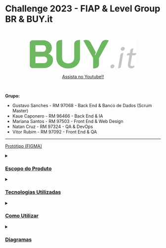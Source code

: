 # **Challenge 2023 - FIAP & Level Group BR & BUY.it**
<br />
<p align="center">
  <img src="BUYit.png" alt="BUYIt">
</p>

<p align="center">
  <a href="https://www.youtube.com/watch?v=Np47f6JyktY" style="text-align: center; display: block;">Assista no Youtube!!</a>
</p>

<br />

**Grupo:**
- Gustavo Sanches - RM 97068 - Back End & Banco de Dados (Scrum Master)
- Kaue Caponero - RM 96466 - Back End & IA
- Mariana Santos - RM 97503 - Front End & Web Design
- Natan Cruz - RM 97324 - QA & DevOps 
- Vitor Rubim - RM 97092 - Front End & QA

<hr/>

[Protótipo (FIGMA)](https://www.figma.com/file/ugcDozQL0YCSZWAIhKNiP9/Challenge-2?type=design&mode=design&t=EbrQiTt09tx8rjLI-0)

<details>
<summary><h3><u>Escopo do Produto</u></h3></summary>
  <details>
  <summary><h4><u>Justificativa</u></h4></summary>
    
  <em>Quem se Beneficiará da Nossa Solução?</em>
  
  <p> Diante do desafio proposto pela empresa Level Group BR, em parceria com a FIAP e analisando o cenário empresarial atual, identificamos um problema significativo relacionado à gestão de compras. Muitas empresas, independentemente do porte, enfrentam a dependência excessiva de interações humanas em seus processos de compras. Isso resulta em ineficiências operacionais, elevados custos, complexidades administrativas e, por vezes, erros que prejudicam a rentabilidade e a competitividade. </p>
  <p> A abordagem tradicional para a gestão de compras muitas vezes carece de recursos tecnológicos avançados, como a inteligência artificial, que poderiam otimizar significativamente a eficiência do processo. Além disso, a comunicação com fornecedores e a análise de dados para tomada de decisões estratégicas frequentemente são subutilizadas, o que impede as empresas de atingir todo o seu potencial. </p> 
  <p> A falta de integração e automação nos processos de compras gera uma série de problemas, incluindo a inabilidade de monitorar de forma proativa as tendências de mercado, a incapacidade de reagir rapidamente a mudanças nas condições de fornecimento e a ausência de ferramentas que permitam uma negociação mais eficaz. Isso leva a um cenário em que muitas empresas não estão aproveitando ao máximo suas oportunidades de economia de custos e não estão sendo capazes de competir no mercado de maneira eficiente. </p>
  <p> Neste contexto, torna-se evidente a necessidade de uma solução que permita a automação e otimização dos processos de compras empresariais, com foco em usabilidade, simplicidade, e, principalmente, na utilização da inteligência artificial. Essa solução busca eliminar as ineficiências, reduzir os custos e permitir que as empresas tomem decisões informadas e estratégicas para impulsionar sua rentabilidade e competitividade. É com esse propósito que desenvolvemos nosso projeto, buscando oferecer uma solução que atenda a essas demandas e resolva o problema identificado de forma eficaz e inovadora. </p>

  </details>
  
  <details>
  <summary><h4><u>Objetivos</u></h4></summary>
  
  <em>Onde queremos chegar?</em>
  
   - Automatização e Simplificação do Processo de Compras: O objetivo principal de nossa solução é automatizar e simplificar os processos de compras entre empresas, eliminando ineficiências e complexidades. Isso será alcançado por meio da criação de um sistema que permite que as empresas realizem compras de forma eficaz e simplificada, simplificando a comunicação com fornecedores e facilitando a análise de dados para tomada de decisões estratégicas.

  - Redução de Custos e Aumento da Lucratividade: Buscamos reduzir os custos operacionais relacionados às compras, permitindo que as empresas economizem recursos financeiros significativos. Isso contribuirá para um aumento da lucratividade, já que as empresas serão capazes de alcançar uma gestão de compras mais eficiente e econômica.

  - Promoção de Competição Saudável: Nossa solução visa incentivar uma competição saudável entre empresas concorrentes, estimulando a oferta de serviços ágeis e de alta qualidade aos compradores. Isso resultará em um mercado mais dinâmico e competitivo, beneficiando tanto os fornecedores quanto os consumidores.

  - Utilização de Inteligência Artificial para Precisão: Um dos pilares fundamentais de nossa solução é a incorporação da inteligência artificial para aprimorar a precisão e eficácia dos processos de compras. A IA será empregada para análise de dados e suporte à tomada de decisões estratégicas.

  - Melhoria na Comunicação com Fornecedores: Buscamos melhorar significativamente a comunicação com fornecedores, simplificando a interação, reduzindo erros de comunicação e acelerando todos os processos envolvidos.

  - Aumento da Agilidade nas Compras: Almejamos aumentar a agilidade dos processos de compras, permitindo que as empresas reajam rapidamente a mudanças nas condições de fornecimento, tornando todo o processo mais flexível e eficaz.

  <p> Ao estabelecer esses objetivos, nossa solução busca abordar o problema identificado de forma abrangente e eficaz, oferecendo uma resposta inovadora e estratégica para as necessidades das empresas no que diz respeito à gestão de compras. </p>
  </details>
  
  <details>
  <summary><h4><u>Público Alvo</u></h4></summary>
  
  <em>Quem se Beneficiará da Nossa Solução?</em>
  
  <p> Nosso público-alvo consiste em empresas de micro e pequeno porte que enfrentam desafios significativos relacionados à gestão de compras. Segundo o Mapa de Empresas - 1º Quadrimestre de 2023 divulgado pelo Ministério do Desenvolvimento, Indústria, Comércio e Serviços, cerca de 93,7% das empresas são microempresas ou empresas de pequeno porte em atividade no Brasil. Além disso, segundo estudo “Sobrevivência de Empresas no Brasil” divulgado pelo SEBRAE, mais de 50% das microempresas fecham nos 2 primeiros anos de atividade devido a problemas na gestão financeira. </p>

<p> Compreender o perfil desse público é fundamental para o sucesso de nossa solução. Portanto, delineamos as principais características de nosso público-alvo: </p>

  - Empresas de Micro e Pequeno Porte: Nosso foco principal são as empresas de micro e pequeno porte, que muitas vezes têm recursos limitados para investir em soluções de gestão empresarial de grande escala. Essas empresas representam uma parcela substancial do cenário empresarial e são fundamentais para a economia.

  - Gestores e Empreendedores: Nossa solução visa atender gestores e empreendedores dessas empresas, uma vez que geralmente são eles que tomam decisões estratégicas relacionadas às compras e à gestão de recursos.

  - Setores Diversificados: As empresas de micro e pequeno porte atuam em diversos setores, como manufatura, comércio, serviços, e outros. Nossa solução é versátil o suficiente para atender às necessidades de diferentes setores.

  - Profissionais Multifuncionais: Muitas vezes, essas empresas têm equipes enxutas, e os profissionais desempenham funções multifuncionais. Isso inclui responsabilidades de compras, que podem ser realizadas por indivíduos que também desempenham outras funções na organização.

  - Desafios Financeiros e de Gestão: As empresas de micro e pequeno porte frequentemente enfrentam desafios financeiros, como orçamentos limitados e margens de lucro apertadas. Além disso, a gestão de compras muitas vezes é subvalorizada ou não otimizada.

  - Necessidade de Competitividade: Essas empresas estão buscando maneiras de competir de maneira eficaz em um mercado competitivo, e uma gestão de compras eficiente é essencial para alcançar essa competitividade.

  <p> Entendendo as características e desafios específicos desse público, nossa solução foi projetada para atender às necessidades das empresas de micro e pequeno porte. Buscamos oferecer uma ferramenta acessível, eficaz e fácil de usar que ajude essas empresas a otimizar seus processos de compras, reduzir custos, aumentar a competitividade e contribuir para seu crescimento e sucesso a longo prazo. Ao direcionar nossos esforços para esse público, acreditamos que nossa solução terá um impacto positivo e significativo no cenário empresarial de micro e pequeno porte, promovendo um ambiente de negócios mais dinâmico e eficiente. </p>
  </details>
  
  <details>
  <summary><h4><u>Análise de Mercado</u></h4></summary>
    
  <em>Contextualização da Concorrência</em>
  
<p> No mercado de soluções de gestão empresarial (ERP) e de processos de compras, diversos produtos e sistemas estão atualmente disponíveis. A análise das ofertas existentes é fundamental para a compreensão de nosso posicionamento e diferenciação: </p>

  - Grandes Players: Empresas renomadas, como TOTVS, SAP e SANKHYA, oferecem soluções abrangentes e multifuncionais de ERP. Embora suas ofertas sejam altamente sofisticadas e completas, seu custo é substancialmente elevado, tornando-as inacessíveis para empresas de micro e pequeno porte, como por exemplo os custos de implantação podendo chegar a mais de R$ 300.000,00 e custos de manutenção por volta de R$ 800,00 por usuário ao mês, sendo inviável para empresas com menor capacidade financeira.

  - Soluções Mais Acessíveis: Plataformas como OMIE, Amigo e Conta Azul por exemplo proporcionam alternativas mais acessíveis, embora sua ênfase seja frequentemente voltada para a gestão financeira, com funcionalidades de compras menos robustas.

  - Falta de Foco nas Compras: É importante destacar que, em todas as soluções analisadas, não encontramos concorrentes que se concentrem na otimização dos processos de compras empresariais. Em geral, essas soluções são voltadas para a gestão financeira e controlam aspectos relacionados ao estoque, mas não enfatizam o processo de compras em si, tornando esse desafio uma excelente oportunidade de ingresso no mercado.
  </details>
  
  <details>
  <summary><h4><u>Posicionamento no Mercado</u></h4></summary>
  
  <em>Fatia de mercado a ser conquistada</em>
  
  <p> Com base na análise de mercado, nossa estratégia visa preencher uma lacuna não atendida no mercado, focando na automação e otimização dos processos de compras empresariais, podendo ser utilizada de forma conjunta a outras ferramentas já existentes ou também separadamente, para atender a propósitos específicos. Nossa solução torna-se inovadora, uma vez que: </p>

  - É acessível para todos os tipos de empresas.

  - Fornecerá um conjunto de recursos projetados especificamente para simplificar a gestão de compras, melhorar a eficiência, reduzir custos e promover práticas de compra responsáveis.

  - Utilizará inteligência artificial para aprimorar a precisão dos processos de compras, identificando oportunidades de economia e permitindo a tomada de decisões estratégicas.

  - Simplificará a comunicação com fornecedores, acelerando as negociações e facilitando a obtenção de produtos e serviços de alta qualidade.

  - Será uma ferramenta versátil e fácil de usar, adaptando-se às necessidades de empresas em diversos setores.

  <p> Nossa solução busca abordar um problema crítico que foi identificado no mercado, preenchendo a lacuna entre as ofertas caras e complexas e as soluções mais acessíveis, com a flexibilidade da utilização agregada ou não a softwares do mesmo segmento, enquanto foca especificamente na automação e aprimoramento dos processos de compras. Acreditamos que isso nos posiciona de maneira única para atender a uma demanda carente e atingir o público-alvo com eficácia. </p>
  </details>

<details>
  <summary><h4><u>Impacto Financeiro</u></h4></summary>
  
  <em>Qual o resultado efetivo?</em>
  
  <p> A implementação do aplicativo Buy.it para automatizar o processo de compras pode trazer benefícios financeiros significativos para uma empresa. Isso inclui a redução de custos operacionais, aumento na eficiência no processo de compra, permitindo que compradores façam pedidos de maneira rápida e eficiente, economizando tempo e recursos. Isso reduz erros humanos e a necessidade de correções dispendiosas. </p>
  <p> Além disso, a análise de dados aprimorada possibilita decisões de compra mais informadas e estratégicas, auxiliadas pela inteligência artificial para sugestão de preços, prazos e fornecedores melhores avaliados. </p>
  <p> Em resumo, a automação de compras por meio do Buy.it pode reduzir custos, melhorar a eficiência, proporcionar análise de dados valiosa e aumentar a receita, contribuindo assim para o sucesso financeiro da empresa. </p>
  <p> Em relação ao investimento necessário, estima-se um prazo de desenvolvimento de aproximadamente 750 horas por desenvolvedor, sendo necessária uma equipe de 5 desenvolvedores, ou seja, 3.000 horas de desenvolvimento no total, com o prazo de entrega de 1 ano desde o início até o produto final. Para uma equipe júnior, calculamos o valor da hora em R$ 50,00, chegando assim a um custo de desenvolvimento de R$ 150.000,00. </p>
  <p> Além desta despesa, serão necessários investimentos posteriores para manutenções, banco de dados, custos de hospedagem, servidores e infraestrutura no geral, os quais giram em torno de $ 1.500 mensais, porém podem variar de acordo com as plataformas escolhidas (amazon, microsoft, google, etc..) e com o decorrer da estruturação do projeto como um todo. </p>
  </details>
  
</details>

<details>
  <summary><h3><u>Tecnologias Utilizadas</u></h3></summary>
  <h4>Backend</b></h4>
  <p>
    <img alt="Java" src="https://img.shields.io/badge/Java-ED8B00?style=flat&logo=openjdk&logoColor=white">
    <img alt="Spring" src="https://img.shields.io/badge/Spring-6DB33F?style=flat&logo=spring&logoColor=white">
  </p>
  <h4>Front-end</h4>
  <p style="text-align:center;">
    <img alt="React Native" src="https://img.shields.io/badge/React_Native-20232A?style=flat&logo=react&logoColor=61DAFB">
    <img alt="TypeScript"  src="https://img.shields.io/badge/TypeScript-007ACC?style=flat&logo=typescript&logoColor=white">
    <img alt="Styled Components" src="https://img.shields.io/badge/styled--components-DB7093?style=flat&logo=styled-components&logoColor=white">
  </p>
  <h4>Controle de Versão</h4>
  <p style="text-align:center;">
    <img alt="Git" src="https://img.shields.io/badge/GIT-%23F05033.svg?&style=flat&logo=git&logoColor=white">
    <img alt="GitHub" src="https://img.shields.io/badge/GITHUB-%23121011.svg?&style=flat&logo=github&logoColor=white">
  </p>
  <h4>IDEs e Ferramentas</h4>
  <p style="text-align:center;">
    <img alt="Figma" src="https://img.shields.io/badge/Figma-F24E1E?style=flat&logo=figma&logoColor=white">
    <img alt="Oracle" src="https://img.shields.io/badge/Oracle-F80000?style=flat&logo=Oracle&logoColor=white">
    <img alt="Visual Studio Code" src="https://img.shields.io/badge/Visual_Studio_Code-0078D4?style=flat&logo=visual%20studio%20code&logoColor=white">
    <img alt="IntelliJ" src= "https://img.shields.io/badge/IntelliJ_IDEA-000000.svg?style=flat&logo=intellij-idea&logoColor=white">
    <img alt="Insomnia" src = "https://img.shields.io/badge/Insomnia-black?style=flat&logo=insomnia&logoColor=5849BE">
    <img alt="Google Colab" src="https://img.shields.io/badge/Colab-F9AB00?style=flat&logo=googlecolab&color=white">
  </p>
</details>

<details>
  <summary><h3><u>Como Utilizar</u></h3></summary>

Antes de tudo, você precisa ter instalado em sua máquina as seguintes ferramentas:
[Git](https://git-scm.com), [Java](https://www.java.com/pt-BR/).

Além disso, é bom ter um editor para trabalhar com o código, como [VSCode](https://code.visualstudio.com/) ou [IntelliJ](https://www.jetbrains.com/pt-br/idea/).

O projeto é divido em duas partes:

- 🎲 Backend (Servidor)
- 📱 Mobile (Aplicativo)

##### 👉 **_Backend:_**

Navegue até o projeto maven:

```bash
$ cd Entregas/Sprint\ 1/Enterprise\ Application\ Development\buyit
```

Abra o projeto maven em seu editor e execute o arquivo main: BuyitApplicattion.java

Aguarde a inicialização do servidor até a exibição da mensagem: 

```bash
Buy.it app started with endpoints available as http://localhost:8080
Hit Ctrl-C to stop it....
```

Abra o seu navegador e navegue até [http://localhost:8080](http://localhost:8080)

##### 👉 **_Mobile:_**

Navegue até o projeto mobile:

```bash
$ cd Entregas/Sprint\ 1/Hybrid\ Mobile\ APP\ Development\ buy.it
```

Instale as dependências
```bash
$ yarn
```

Abra o projeto mobile em seu editor e execute o seguinte comando:
```bash
$ yarn start
```
</details>

<details>
  <summary><h3><u>Diagramas</u></h3></summary>
  <details>
  <summary><h4><u>Diagrama Entidade Relacionamento (DER)</u></h4></summary>
  <br />
  <p align="center">
    <img src="Database Application & Data Science/DER.png" alt="DER">
  </p>
    <p>No DER podemos ver 11 entidades, além de 3 entidades que serão tabelas ManyToMany.</p>
    <p>- Telefone se relaciona com Contato, onde 1 Contato contem N Telefones, sendo que o id_contato é uma Foreign Key na entidade Telefone</p>
    <p>- Contato se relaciona com Usuario, onde 1 Usuario contem N Contatos, sendo que o id_usuario é uma Foreign Key na entidade Contato</p>
    <p>- Usuario se relaciona com Pessoa_Juridica, onde 1 Usuario aloca 1 Pessoa_Juridica, sendo que o id_pessoa é uma Foreign Key na entidade Usuario</p>
    <p>- Usuario se relaciona com Tag, onde N Usuarios possuem N Tags, gerando uma nova entidade chamada Usuario_Tag, a qual possui Foreign Keys de ID de ambas as tabelas.</p>
    <p>- Tag se relaciona com Departamento, onde N Tags possuem N Departamentos, gerando uma nova entidade chamada Tag_Departamento, a qual possui Foreign Keys de ID de ambas as tabelas.</p>
    <p>- Departamento se relaciona com Produto, onde N Departamentos possuem N Produtos, gerando uma nova entidade chamada Produto_Departamento, a qual possui Foreign Keys de ID de ambas as tabelas.</p>
    <p>- Produto se relaciona com Cotacao, onde 1 Produto está em N Cotações, sendo que o id_produto é uma Foreign Key na entidade Cotacao</p>
    <p>- Usuario se relaciona com Cotacao, onde 1 Usuario realiza N Cotações, sendo que o id_comprador e o id_fornecedor são Foreign Keys na entidade Cotacao</p>
    <p>- Cotacao se relaciona com Historico, onde 1 Cotacao registra N Históricos, sendo que o id_cotacao é uma Foreign Key na entidade Historico</p>
    <p>- Cotacao se relaciona com Status, onde 1 Cotacao possui N Status, sendo que o id_status é uma Foreign Key na entidade Cotacao</p>
    <p>- Historico se relaciona com Status, onde N Historico possuem 1 Status, sendo que o id_status é uma Foreign Key na entidade Historico</p>
    <p>- Cotacao se relaciona com Avaliacao, onde 1 Cotacao gera 1 Avaliacao, sendo que o id_cotacao é uma Foreign Key na entidade Avaliacao</p>    
  <br />
  </details>

  <details>
  <summary><h4><u>Modelo Entidade Relacionamento (MER)</u></h4></summary>
  <br />
  <p align="center">
    <img src="Database Application & Data Science/MER.png" alt="MER">
  </p>
  <br />
  </details>

  <details>
  <summary><h4><u>Diagrama de Classes (UML)</u></h4></summary>
  <br />
  <p align="center">
    <img src="Documentação/UML.png" alt="MER">
  </p>
  <br />
  </details>
  
</details>
